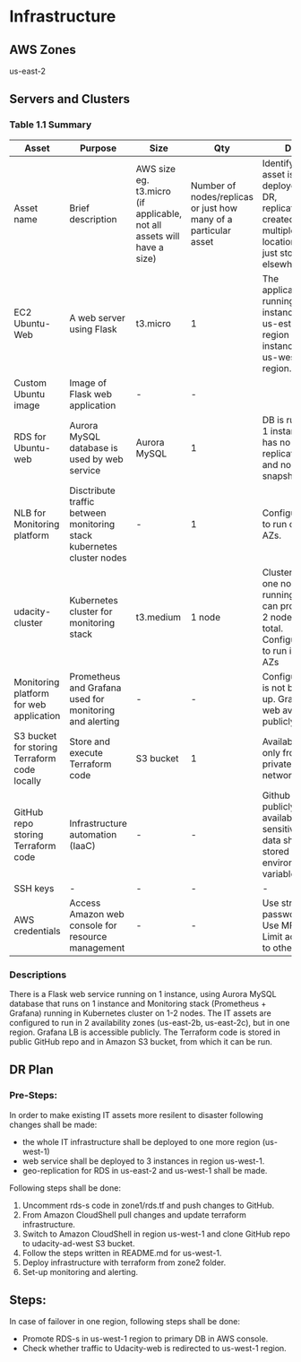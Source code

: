 # Infrastructure

## AWS Zones
us-east-2

## Servers and Clusters

### Table 1.1 Summary
| Asset      | Purpose           | Size                                                                   | Qty                                                             | DR                                                                                                           |
|------------|-------------------|------------------------------------------------------------------------|-----------------------------------------------------------------|--------------------------------------------------------------------------------------------------------------|
| Asset name | Brief description | AWS size eg. t3.micro (if applicable, not all assets will have a size) | Number of nodes/replicas or just how many of a particular asset | Identify if this asset is deployed to DR, replicated, created in multiple locations or just stored elsewhere |
| EC2 Ubuntu-Web | A web server using Flask | t3.micro | 1 | The application is running on 1 instance in us-est-2 region and 2 instances in us-west-1 region. |
| Custom Ubuntu image | Image of Flask web application | - | - |  |
| RDS for Ubuntu-web | Aurora MySQL database is used by web service | Aurora MySQL | 1 | DB is run on 1 instance, has no replication and no snapshots. |
| NLB for Monitoring platform | Disctribute traffic between monitoring stack kubernetes cluster nodes | - | 1 | Configured to run on 2 AZs. |
| udacity-cluster | Kubernetes cluster for monitoring stack | t3.medium | 1 node | Cluster has one node running, but can provision 2 nodes in total. Configured to run in 2 AZs |
| Monitoring platform for web application| Prometheus and Grafana used for monitoring and alerting | - | - | Configuration is not backed up. Grafana web available publicly |
| S3 bucket for storing Terraform code locally | Store and execute Terraform code | S3 bucket | 1 | Available only from private network |
| GitHub repo storing Terraform code | Infrastructure automation (IaaC) | - | - | Github publicly available. All sensitive data shall be stored as environment variables |
| SSH keys | - | - | - | - |
| AWS credentials | Access Amazon web console for resource management | - | - | Use strong password. Use MFA. Limit access to others |

### Descriptions
There is a Flask web service running on 1 instance, using Aurora MySQL database that runs on 1 instance and Monitoring stack (Prometheus + Grafana) running in Kubernetes cluster on 1-2 nodes. The IT assets are configured to run in 2 availability zones (us-east-2b, us-east-2c), but in one region. Grafana LB is accessible publicly. The Terraform code is stored in public GitHub repo and in Amazon S3 bucket, from which it can be run. 

## DR Plan
### Pre-Steps:
In order to make existing IT assets more resilent to disaster following changes shall be made:
* the whole IT infrastructure shall be deployed to one more region (us-west-1)
* web service shall be deployed to 3 instances in region us-west-1. 
* geo-replication for RDS in us-east-2 and us-west-1 shall be made.

Following steps shall be done:
1. Uncomment rds-s code in zone1/rds.tf and push changes to GitHub.
2. From Amazon CloudShell pull changes and update terraform infrastructure.
3. Switch to Amazon CloudShell in region us-west-1 and clone GitHub repo to udacity-ad-west S3 bucket.
4. Follow the steps written in README.md for us-west-1.
5. Deploy infrastructure with terraform from zone2 folder.
6. Set-up monitoring and alerting.

## Steps:
In case of failover in one region, following steps shall be done:
* Promote RDS-s in us-west-1 region to primary DB in AWS console.
* Check whether traffic to Udacity-web is redirected to us-west-1 region.